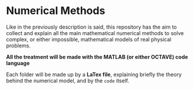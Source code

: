 # Numerical Methods
Like in the previously description is said, this repository has the aim to collect and explain all the main mathematical numerical methods to solve
complex, or either impossible, mathematical models of real physical problems.

**All the treatment will be made with the MATLAB (or either OCTAVE) code language**

Each folder will be made up by a **LaTex file**, explaining briefly the theory behind the numerical model, and by the `code` itself.
